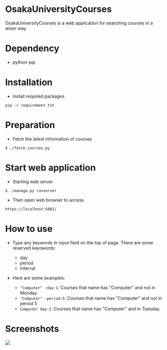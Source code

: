 # OsakaUniversityCourses

OsakaUniversityCourses is a web application for searching courses in a wiser way.

# Dependency

+ python-pip

# Installation

+ Install required packages.

```
pip -r requirement.txt
```

# Preparation

+ Fetch the latest information of courses

```
$ ./fetch_courses.py
```

# Start web application

+ Starting web server

```
$ ./manage.py runserver
```

+ Then open web browser to access

```
https://localhost:5001/
```

# How to use

+ Type any keywords in input field on the top of page. There are some reserved keyowords:

    * day
    * period
    * interval

+ Here are some examples:

    * `"Computer" -day:1`: Courses that name has "Computer" and not in Monday.
    * `"Computer" -period:5`: Courses that name has "Computer" and not in period 5
    * `Computer day:2`: Courses that name has "Computer" and in Tuesday.

# Screenshots

![](https://www.mkx.tw/static/image/%E3%82%B9%E3%82%AF%E3%83%AA%E3%83%BC%E3%83%B3%E3%82%B7%E3%83%A7%E3%83%83%E3%83%88%202016-09-14%2011.56.34.png)
